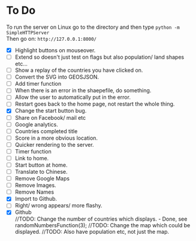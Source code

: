 # To Do

To run the server on Linux go to the directory and then type 
`python -m SimpleHTTPServer`  
Then go on: 
`http://127.0.0.1:8000/`

- [X] Highlight buttons on mouseover.
- [ ] Extend so doesn't just test on flags but also population/ land shapes etc...
- [ ] Show a replay of the countries you have clicked on.
- [ ] Convert the SVG into GEOSJSON.
- [ ] Add timer function
- [ ] When there is an error in the shaepefile, do something.
- [ ] Allow the user to automatically put in the error.
- [ ] Restart goes back to the home page, not restart the whole thing. 
- [X] Change the start button bug. 
- [ ] Share on Facebook/ mail etc
- [ ] Google analytics.
- [ ] Countries completed title 	
- [ ] Score in a more obvious location.
- [ ] Quicker rendering to the server.
- [ ] Timer function
- [ ] Link to home.
- [ ] Start button at home.
- [ ] Translate to Chinese.
- [ ] Remove Google Maps
- [ ] Remove Images.
- [ ] Remove Names
- [X] Import to Github.
- [ ] Right/ wrong appears/ more flashy.
- [X] Github 	
//TODO: Change the number of countries which displays. - Done, see randomNumbersFunction(3);
//TODO: Change the map which could be displayed.
//TODO: Also have population etc, not just the map.
